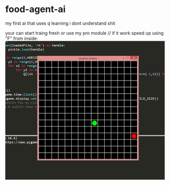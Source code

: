 # food-agent-ai
my first ai that uses q learning
i dont understand shit

your can start traing fresh or use my pro module // if it work
speed up using "F"
from inside: 
  ![img from the program](https://github.com/t-88/food-agent-ai/blob/main/image.png?raw=true)
